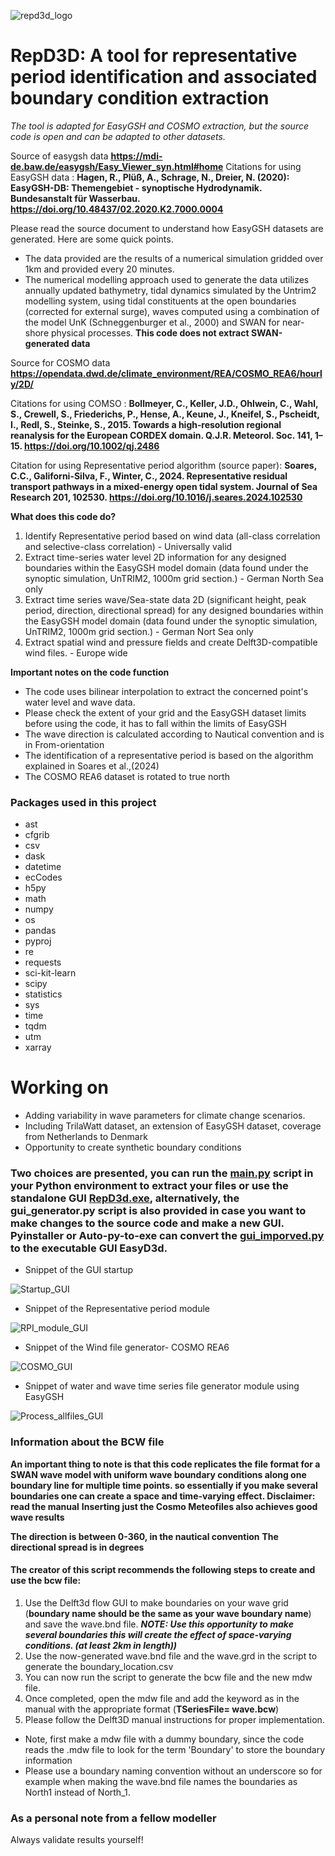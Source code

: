 ![repd3d_logo](https://github.com/user-attachments/assets/b1de47b1-be95-4b24-98d8-cc44c64f2e5a)
# RepD3D: A tool for representative period identification and associated boundary condition extraction


*The tool is adapted for EasyGSH and COSMO extraction, but the source code is open and can be adapted to other datasets.*

Source of easygsh data  **https://mdi-de.baw.de/easygsh/Easy_Viewer_syn.html#home**
Citations for using EasyGSH data : **Hagen, R., Plüß, A., Schrage, N., Dreier, N. (2020): EasyGSH-DB: Themengebiet - synoptische Hydrodynamik. Bundesanstalt für Wasserbau. https://doi.org/10.48437/02.2020.K2.7000.0004**

Please read the source document to understand how EasyGSH datasets are generated. Here are some quick points.
* The data provided are the results of a numerical simulation gridded over 1km and provided every 20 minutes. 
* The numerical modelling approach used to generate the data utilizes annually updated bathymetry, tidal dynamics simulated by the Untrim2 modelling system, using tidal constituents at the open boundaries (corrected for external surge), waves computed using a combination of the model UnK (Schneggenburger et al., 2000) and SWAN for near-shore physical processes. **This code does not extract SWAN-generated data**

Source for COSMO data **https://opendata.dwd.de/climate_environment/REA/COSMO_REA6/hourly/2D/**

Citations for using COMSO : **Bollmeyer, C., Keller, J.D., Ohlwein, C., Wahl, S., Crewell, S., Friederichs, P., Hense, A., Keune, J., Kneifel, S., Pscheidt, I., Redl, S., Steinke, S., 2015. Towards a high‐resolution regional reanalysis for the European CORDEX domain. Q.J.R. Meteorol. Soc. 141, 1–15. https://doi.org/10.1002/qj.2486**

Citation for using Representative period algorithm (source paper): **Soares, C.C., Galiforni-Silva, F., Winter, C., 2024. Representative residual transport pathways in a mixed-energy open tidal system. Journal of Sea Research 201, 102530. https://doi.org/10.1016/j.seares.2024.102530**

**What does this code do?**
1) Identify Representative period based on wind data (all-class correlation and selective-class correlation) - Universally valid
2) Extract time-series water level 2D information for any designed boundaries within the EasyGSH model domain  (data found under the synoptic simulation, UnTRIM2, 1000m grid section.) - German North Sea only
3) Extract time series wave/Sea-state data 2D (significant height, peak period, direction, directional spread) for any designed boundaries within the EasyGSH model domain (data found under the synoptic simulation, UnTRIM2, 1000m grid section.) - German Nort Sea only
4) Extract spatial wind and pressure fields and create Delft3D-compatible wind files. - Europe wide

**Important notes on the code function**
* The code uses bilinear interpolation to extract the concerned point's water level and wave data.
* Please check the extent of your grid and the EasyGSH dataset limits before using the code, it has to fall within the limits of EasyGSH
* The wave direction is calculated according to Nautical convention and is in From-orientation
* The identification of a representative period is based on the algorithm explained in Soares et al.,(2024)
* The COSMO REA6 dataset is rotated to true north

### Packages used in this project

* ast
* cfgrib
* csv
* dask
* datetime
* ecCodes
* h5py
* math
* numpy 
* os
* pandas
* pyproj
* re
* requests
* sci-kit-learn
* scipy
* statistics
* sys 
* time
* tqdm
* utm 
* xarray


# Working on

* Adding variability in wave parameters for climate change scenarios.
* Including TrilaWatt dataset, an extension of EasyGSH dataset, coverage from Netherlands to Denmark
* Opportunity to create synthetic boundary conditions


### Two choices are presented, you can run the <ins>main.py</ins> script in your Python environment to extract your files or use the standalone GUI <ins>RepD3d.exe</ins>, alternatively, the gui_generator.py script is also provided in case you want to make changes to the source code and make a new GUI. Pyinstaller or Auto-py-to-exe can convert the <ins>gui_imporved.py</ins> to the executable GUI EasyD3d. 

* Snippet of the GUI startup

![Startup_GUI](https://github.com/user-attachments/assets/0e070b96-c9b1-4ff3-81c4-80b23c6271bc)

* Snippet of the Representative period module

![RPI_module_GUI](https://github.com/user-attachments/assets/f1b3c0b7-c6d9-4140-b3b6-cbdb8a8c5af4)

* Snippet of the Wind file generator- COSMO REA6

![COSMO_GUI](https://github.com/user-attachments/assets/978632dd-5e57-4648-af9e-244afd53cabc)

* Snippet of water and wave time series file generator module using EasyGSH

![Process_allfiles_GUI](https://github.com/user-attachments/assets/0a22c74f-dbb6-45f9-919b-3f39449277a4)

### Information about the BCW file

**An important thing to note is that this code replicates the file format for a SWAN wave model with uniform wave boundary conditions along one boundary line for multiple time points. so essentially if you make several boundaries one can create a space and time-varying effect. Disclaimer: read the manual**
**Inserting just the Cosmo Meteofiles also achieves good wave results**

**The direction is between 0-360, in the nautical convention**
**The directional spread is in degrees**

#### The creator of this script recommends the following steps to create and use the bcw file:

1) Use the Delft3d flow GUI to make boundaries on your wave grid (**boundary name should be the same as your wave boundary name**) and save the wave.bnd file. ***NOTE: Use this opportunity to make several boundaries this will create the effect of space-varying conditions. (at least 2km in length))***
2) Use the now-generated wave.bnd file and the wave.grd in the script to generate the boundary_location.csv
3) You can now run the script to generate the bcw file and the new mdw file.
4) Once completed, open the mdw file and add the keyword as in the manual with the appropriate format (**TSeriesFile= wave.bcw**)
5) Please follow the Delft3D manual instructions for proper implementation. 

* Note, first make a mdw file with a dummy boundary, since the code reads the .mdw file to look for the term 'Boundary' to store the boundary information
* Please use a boundary naming convention without an underscore so for example when making the wave.bnd file names the boundaries as North1 instead of North_1. 

### As a personal note from a fellow modeller ###
Always validate results yourself!
